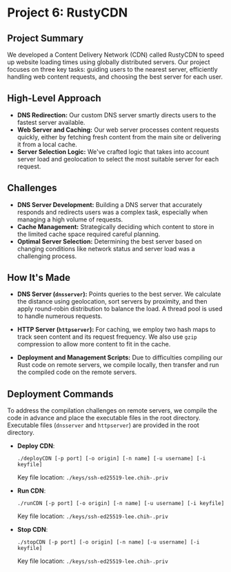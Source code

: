 # Project 6: RustyCDN

## Project Summary

We developed a Content Delivery Network (CDN) called RustyCDN to speed up website loading times using globally distributed servers. Our project focuses on three key tasks: guiding users to the nearest server, efficiently handling web content requests, and choosing the best server for each user.

## High-Level Approach

- **DNS Redirection:** Our custom DNS server smartly directs users to the fastest server available.
- **Web Server and Caching:** Our web server processes content requests quickly, either by fetching fresh content from the main site or delivering it from a local cache.
- **Server Selection Logic:** We've crafted logic that takes into account server load and geolocation to select the most suitable server for each request.

## Challenges

- **DNS Server Development:** Building a DNS server that accurately responds and redirects users was a complex task, especially when managing a high volume of requests.
- **Cache Management:** Strategically deciding which content to store in the limited cache space required careful planning.
- **Optimal Server Selection:** Determining the best server based on changing conditions like network status and server load was a challenging process.

## How It's Made

- **DNS Server (`dnsserver`):** Points queries to the best server. We calculate the distance using geolocation, sort servers by proximity, and then apply round-robin distribution to balance the load. A thread pool is used to handle numerous requests.
- **HTTP Server (`httpserver`):** For caching, we employ two hash maps to track seen content and its request frequency. We also use `gzip` compression to allow more content to fit in the cache.
  
- **Deployment and Management Scripts:** Due to difficulties compiling our Rust code on remote servers, we compile locally, then transfer and run the compiled code on the remote servers.

## Deployment Commands

To address the compilation challenges on remote servers, we compile the code in advance and place the executable files in the root directory. Executable files (`dnsserver` and `httpserver`) are provided in the root directory.

- **Deploy CDN**: 
  ```
  ./deployCDN [-p port] [-o origin] [-n name] [-u username] [-i keyfile]
  ```
  Key file location: `./keys/ssh-ed25519-lee.chih-.priv`

- **Run CDN**: 
  ```
  ./runCDN [-p port] [-o origin] [-n name] [-u username] [-i keyfile]
  ```
  Key file location: `./keys/ssh-ed25519-lee.chih-.priv`

- **Stop CDN**: 
  ```
  ./stopCDN [-p port] [-o origin] [-n name] [-u username] [-i keyfile]
  ```
  Key file location: `./keys/ssh-ed25519-lee.chih-.priv`
